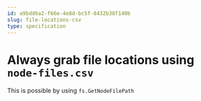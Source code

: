 ```yaml
---
id: a9bdd6a2-f66e-4e8d-bc5f-8432b38f140b
slug: file-locations-csv
type: specification
---
```


# Always grab file locations using `node-files.csv`

This is possible by using `fs.GetNodeFilePath`

